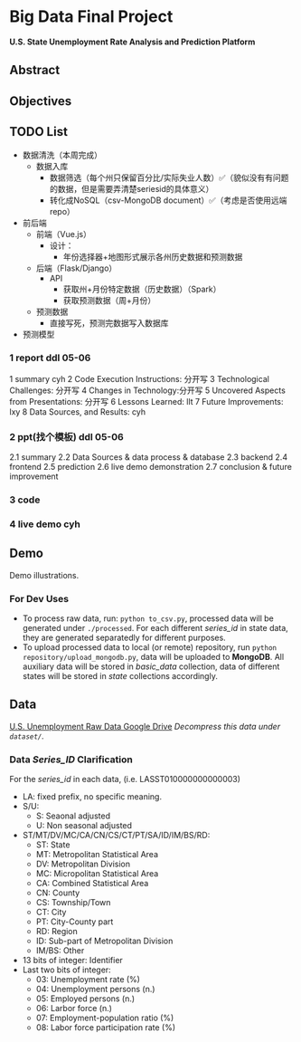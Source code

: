 # Big Data Final Project

**U.S. State Unemployment Rate Analysis and Prediction Platform**

## Abstract

## Objectives

## TODO List

- 数据清洗（本周完成）
  - 数据入库
    - 数据筛选（每个州只保留百分比/实际失业人数）✅（貌似没有有问题的数据，但是需要弄清楚seriesid的具体意义）
    - 转化成NoSQL（csv-MongoDB document）✅（考虑是否使用远端repo）
- 前后端
  - 前端（Vue.js）
    - 设计：
      - 年份选择器+地图形式展示各州历史数据和预测数据
  - 后端（Flask/Django）
    - API
      - 获取州+月份特定数据（历史数据）（Spark）
      - 获取预测数据（周+月份）
  - 预测数据
    - 直接写死，预测完数据写入数据库
- 预测模型

### 1 report ddl 05-06
1 summary cyh
2 Code Execution Instructions: 分开写
3 Technological Challenges: 分开写
4 Changes in Technology:分开写
5 Uncovered Aspects from Presentations: 分开写
6 Lessons Learned: llt
7 Future Improvements: lxy 
8 Data Sources, and Results: cyh

### 2 ppt(找个模板) ddl 05-06
2.1 summary
2.2 Data Sources & data process & database
2.3 backend
2.4 frontend
2.5 prediction
2.6 live demo demonstration
2.7 conclusion & future improvement
### 3 code
### 4 live demo cyh

## Demo
Demo illustrations.

### For Dev Uses

- To process raw data, run: ```python to_csv.py```, processed data will be generated under `./processed`. For each different *series_id* in state data, they are generated separatedly for different purposes.
- To upload processed data to local (or remote) repository, run ```python repository/upload_mongodb.py```, data will be uploaded to **MongoDB**. All auxiliary data will be stored in *basic_data* collection, data of different states will be stored in *state* collections accordingly.

## Data

[U.S. Unemployment Raw Data Google Drive](https://drive.google.com/file/d/1Fr_achKvi9N5baA5Rz4N1Z3B5xbNQc6L/view?usp=share_link)
*Decompress this data under `dataset/`.*

### Data *Series_ID* Clarification

For the *series_id* in each data, (i.e. LASST010000000000003)

- LA: fixed prefix, no specific meaning.
- S/U:
  - S: Seaonal adjusted
  - U: Non seasonal adjusted
- ST/MT/DV/MC/CA/CN/CS/CT/PT/SA/ID/IM/BS/RD:
  - ST: State
  - MT: Metropolitan Statistical Area
  - DV: Metropolitan Division
  - MC: Micropolitan Statistical Area
  - CA: Combined Statistical Area
  - CN: County
  - CS: Township/Town
  - CT: City
  - PT: City-County part
  - RD: Region
  - ID: Sub-part of Metropolitan Division
  - IM/BS: Other
- 13 bits of integer: Identifier
- Last two bits of integer:
  - 03: Unemployment rate (%)
  - 04: Unemployment persons (n.)
  - 05: Employed persons (n.)
  - 06: Larbor force (n.)
  - 07: Employment-population ratio (%)
  - 08: Labor force participation rate (%)